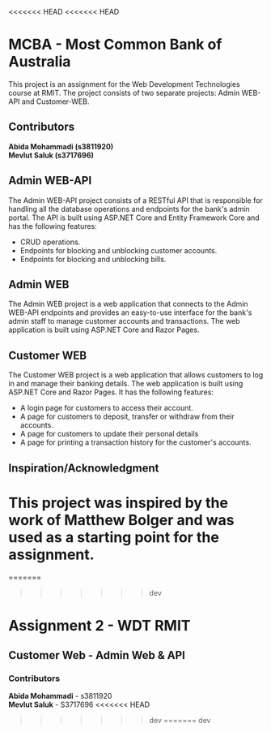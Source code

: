 <<<<<<< HEAD
<<<<<<< HEAD
# MCBA - Most Common Bank of Australia
This project is an assignment for the Web Development Technologies course at RMIT. The project consists of two separate projects: Admin WEB-API and Customer-WEB.

## Contributors
**Abida Mohammadi (s3811920)**  
**Mevlut Saluk (s3717696)**

## Admin WEB-API
The Admin WEB-API project consists of a RESTful API that is responsible for handling all the database operations and endpoints for the bank's admin portal. The API is built using ASP.NET Core and Entity Framework Core and has the following features:

- CRUD operations.
- Endpoints for blocking and unblocking customer accounts.
- Endpoints for blocking and unblocking bills.

## Admin WEB

The Admin WEB project is a web application that connects to the Admin WEB-API endpoints and provides an easy-to-use interface for the bank's admin staff to manage customer accounts and transactions. The web application is built using ASP.NET Core and Razor Pages.

## Customer WEB
The Customer WEB project is a web application that allows customers to log in and manage their banking details. The web application is built using ASP.NET Core and Razor Pages. It has the following features:

- A login page for customers to access their account.
- A page for customers to deposit, transfer or withdraw from their accounts.
- A page for customers to update their personal details
- A page for printing a transaction history for the customer's accounts.

## Inspiration/Acknowledgment
This project was inspired by the work of Matthew Bolger and was used as a starting point for the assignment.
=======
=======
>>>>>>> dev
# Assignment 2 - WDT RMIT
## Customer Web - Admin Web & API

### Contributors
**Abida Mohammadi** - s3811920  
**Mevlut Saluk** - S3717696
<<<<<<< HEAD
>>>>>>> dev
=======
>>>>>>> dev
